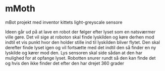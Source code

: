 # mMoth
mBot projekt med inventor kittets light-greyscale sensore

Ideen går ud på at lave en robot der følger efter lyset som en natsværmer ville gøre. Det vil sige at roboton skal finde lyskilden og køre derhen mod indtil et vis punkt hvor den holder stille ind til lyskilden bliver flytet. Den skal derefter finde lyset igen og vil fortsætte med det indtil den så finder en ny lyskilde og kører mod den. Lys sensoren skal side sådan at den har mulighed for at opfange lyset. Robotten snurer rundt så den kan finde det og hvis den ikke finder det efter den har drejet 360 grader
